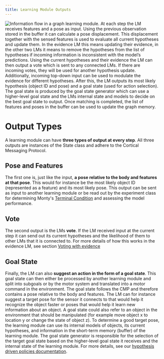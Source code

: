 ```yaml
---
title: Learning Module Outputs
---
```

![Information flow in a graph learning module. At each step the LM receives features and a pose as input. Using the previous observation stored in the buffer it can calculate a pose displacement. This displacement together with the sensed features is used to evaluate all current hypotheses and update them. In the evidence LM this means updating their evidence, in the other two LMs it means to remove the hypotheses from the list of hypotheses if incoming information is inconsistent with the model’s predictions. Using the current hypotheses and their evidence the LM can then output a vote which is sent to any connected LMs. If there are incoming votes, they will be used for another hypothesis update. Additionally, incoming top-down input can be used to modulate the evidence for different hypotheses. After this, the LM outputs its most likely hypothesis (object ID and pose) and a goal state (used for action selection). The goal state is produced by the goal state generator which can use a higher-level goal state and the LMs internal state and models to decide on the best goal state to output. Once matching is completed, the list of features and poses in the buffer can be used to update the graph memory.](../../figures/how-monty-works/learning_module.png)


# Output Types

A learning module can have **three types of output at every step**. All three outputs are instances of the State class and adhere to the Cortical Messaging Protocol. 

## Pose and Features

The first one is, just like the input, **a pose relative to the body and features at that pose**. This would for instance be the most likely object ID (represented as a feature) and its most likely pose. This output can be sent as input to another learning module or be read out by the experiment class for determining Monty's [Terminal Condition](evidence-based-learning-module.md#terminal-condition) and assessing the model performance.

## Vote

The second output is the LMs **vote**. If the LM received input at the current step it can send out its current hypotheses and the likelihood of them to other LMs that it is connected to. For more details of how this works in the evidence LM, see section [Voting with evidence](evidence-based-learning-module.md#voting-with-evidence)

## Goal State

Finally, the LM can also **suggest an action in the form of a goal state**. This goal state can then either be processed by another learning module and split into subgoals or by the motor system and translated into a motor command in the environment. The goal state follows the CMP and therefore contains a pose relative to the body and features. The LM can for instance suggest a target pose for the sensor it connects to that would help it recognize the object faster or poses that would help it learn new information about an object. A goal state could also refer to an object in the environment that should be manipulated (for example move object x to location y or change the state of object z). To determine a good target pose, the learning module can use its internal models of objects, its current hypotheses, and information in the short-term memory (buffer) of the learning module. The goal state generator is responsible for the selection of the target goal state based on the higher-level goal state it receives and the internal state of the learning module. For more details, see our [hypothesis driven policies documentation](../policy.md#hypothesis-driven-policy-details).
